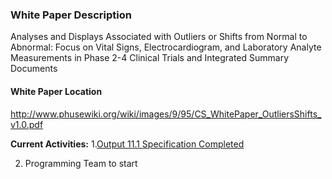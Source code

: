 
### White Paper Description
Analyses and Displays Associated with Outliers or Shifts from Normal to Abnormal: Focus on Vital Signs, Electrocardiogram, and Laboratory Analyte Measurements in Phase 2-4 Clinical Trials and Integrated Summary Documents

#### White Paper Location
http://www.phusewiki.org/wiki/images/9/95/CS_WhitePaper_OutliersShifts_v1.0.pdf

**Current Activities:**
1.[Output 11.1 Specification Completed](https://github.com/phuse-org/phuse-scripts/blob/master/whitepapers/WPCTShift/Specifications/WPOS_Fig_11.1_RequirementsSpecification%2020170821.docx)

2. Programming Team to start
